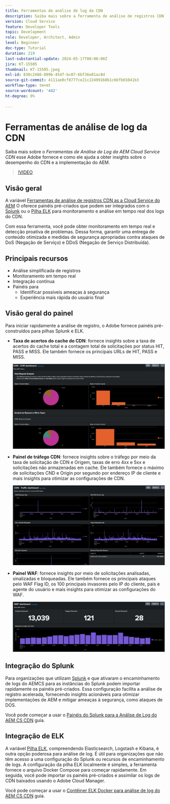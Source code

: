 ```yaml
---
title: Ferramentas de análise de log da CDN
description: Saiba mais sobre a ferramenta de análise de registros CDN da AEM Cloud Service que o Adobe fornece e como ela ajuda a obter insights sobre o desempenho do CDN e a implementação do AEM.
version: Cloud Service
feature: Developer Tools
topic: Development
role: Developer, Architect, Admin
level: Beginner
doc-type: Tutorial
duration: 219
last-substantial-update: 2024-05-17T00:00:00Z
jira: KT-15505
thumbnail: KT-15505.jpeg
exl-id: 830c2486-099b-454f-bc07-6bf36e81ac8d
source-git-commit: 4111ae0cf8777ce21c224991b8b1c66fb01041b3
workflow-type: tm+mt
source-wordcount: '442'
ht-degree: 0%

---
```


# Ferramentas de análise de log da CDN

Saiba mais sobre o _Ferramentas de Análise de Log da AEM Cloud Service CDN_ esse Adobe fornece e como ele ajuda a obter insights sobre o desempenho do CDN e a implementação do AEM.
 
>[!VIDEO](https://video.tv.adobe.com/v/3429177?quality=12&learn=on)

## Visão geral

A variável [Ferramentas de análise de registros CDN as a Cloud Service do AEM](https://github.com/adobe/AEMCS-CDN-Log-Analysis-Tooling) O oferece painéis pré-criados que podem ser integrados com o [Splunk](https://www.splunk.com/en_us/products/observability-cloud.html) ou o [Pilha ELK](https://www.elastic.co/elastic-stack) para monitoramento e análise em tempo real dos logs do CDN.

Com essa ferramenta, você pode obter monitoramento em tempo real e detecção proativa de problemas. Dessa forma, garantir uma entrega de conteúdo otimizada e medidas de segurança apropriadas contra ataques de DoS (Negação de Serviço) e DDoS (Negação de Serviço Distribuída).

## Principais recursos

- Análise simplificada de registros
- Monitoramento em tempo real
- Integração contínua
- Painéis para
   - Identificar possíveis ameaças à segurança
   - Experiência mais rápida do usuário final

## Visão geral do painel

Para iniciar rapidamente a análise de registro, o Adobe fornece painéis pré-construídos para pilhas Splunk e ELK.

- **Taxa de acertos do cache do CDN**: fornece insights sobre a taxa de acertos do cache total e a contagem total de solicitações por status HIT, PASS e MISS. Ele também fornece os principais URLs de HIT, PASS e MISS.

  ![Taxa de acertos do cache do CDN](assets/CHR-dashboard.png)

- **Painel de tráfego CDN**: fornece insights sobre o tráfego por meio da taxa de solicitação de CDN e Origem, taxas de erro 4xx e 5xx e solicitações não armazenadas em cache. Ele também fornece o máximo de solicitações CND e Origin por segundo por endereço IP de cliente e mais insights para otimizar as configurações de CDN.

  ![Painel de tráfego CDN](assets/Traffic-dashboard.png)

- **Painel WAF**: fornece insights por meio de solicitações analisadas, sinalizadas e bloqueadas. Ele também fornece os principais ataques pelo WAF Flag ID, os 100 principais invasores pelo IP do cliente, país e agente do usuário e mais insights para otimizar as configurações do WAF.

  ![Painel WAF](assets/WAF-Dashboard.png)

## Integração do Splunk

Para organizações que utilizam [Splunk](https://www.splunk.com/en_us/products/observability-cloud.html) e que ativaram o encaminhamento de logs do AEMCS para as instâncias do Splunk podem importar rapidamente os painéis pré-criados. Essa configuração facilita a análise de registro acelerada, fornecendo insights acionáveis para otimizar implementações de AEM e mitigar ameaças à segurança, como ataques de DOS.

Você pode começar a usar o [Painéis do Splunk para a Análise de Log do AEM CS CDN](https://github.com/adobe/AEMCS-CDN-Log-Analysis-Tooling/blob/main/Splunk/README.md#splunk-dashboards-for-aemcs-cdn-log-analysis) guia.


## Integração de ELK

A variável [Pilha ELK](https://www.elastic.co/elastic-stack), compreendendo Elasticsearch, Logstash e Kibana, é outra opção poderosa para análise de log. É útil para organizações que não têm acesso a uma configuração do Splunk ou recursos de encaminhamento de logs. A configuração da pilha ELK localmente é simples, a ferramenta fornece o arquivo Docker Compose para começar rapidamente. Em seguida, você pode importar os painéis pré-criados e assimilar os logs de CDN baixados usando o Adobe Cloud Manager.

Você pode começar a usar o [Contêiner ELK Docker para análise de log do AEM CS CDN](https://github.com/adobe/AEMCS-CDN-Log-Analysis-Tooling/blob/main/ELK/README.md#elk-docker-container-for-aemcs-cdn-log-analysis) guia.
